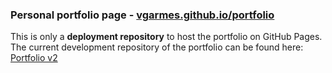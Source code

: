 ### Personal portfolio page - <a href="https://vgarmes.github.io/portfolio">vgarmes.github.io/portfolio</a>
  
This is only a **deployment repository** to host the portfolio on GitHub Pages.</br>
The current development repository of the portfolio can be found here:
<a href="https://github.com/vgarmes/portfolio-v2">Portfolio v2</a>

